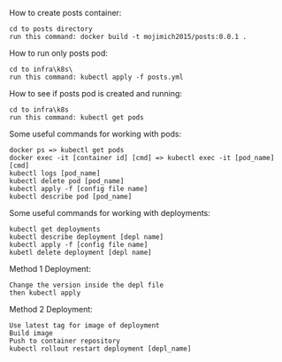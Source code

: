 

How to create posts container:

    cd to posts directory
    run this command: docker build -t mojimich2015/posts:0.0.1 .

How to run only posts pod:

    cd to infra\k8s\
    run this command: kubectl apply -f posts.yml

How to see if posts pod is created and running:

    cd to infra\k8s
    run this command: kubectl get pods

Some useful commands for working with pods:

    docker ps => kubectl get pods
    docker exec -it [container id] [cmd] => kubectl exec -it [pod_name] [cmd]
    kubectl logs [pod_name]
    kubectl delete pod [pod_name]
    kubectl apply -f [config file name]
    kubectl describe pod [pod_name]

Some useful commands for working with deployments:

    kubectl get deployments
    kubectl describe deployment [depl name]
    kubectl apply -f [config file name]
    kubetl delete deployment [depl name]

Method 1 Deployment:

    Change the version inside the depl file
    then kubectl apply

Method 2 Deployment:
    
    Use latest tag for image of deployment
    Build image
    Push to container repository
    kubectl rollout restart deployment [depl_name]